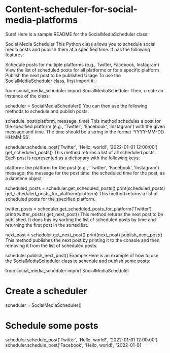# Content-scheduler-for-social-media-platforms

Sure! Here is a sample README for the SocialMediaScheduler class:

Social Media Scheduler
This Python class allows you to schedule social media posts and publish them at a specified time. It has the following features:

Schedule posts for multiple platforms (e.g., Twitter, Facebook, Instagram)
View the list of scheduled posts for all platforms or for a specific platform
Publish the next post to be published
Usage
To use the SocialMediaScheduler class, first import it:

from social_media_scheduler import SocialMediaScheduler
Then, create an instance of the class:


scheduler = SocialMediaScheduler()
You can then use the following methods to schedule and publish posts:

schedule_post(platform, message, time)
This method schedules a post for the specified platform (e.g., 'Twitter', 'Facebook', 'Instagram') with the given message and time. The time should be a string in the format 'YYYY-MM-DD HH:MM:SS'.


scheduler.schedule_post('Twitter', 'Hello, world!', '2022-01-01 12:00:00')
get_scheduled_posts()
This method returns a list of all scheduled posts. Each post is represented as a dictionary with the following keys:

platform: the platform for the post (e.g., 'Twitter', 'Facebook', 'Instagram')
message: the message for the post
time: the scheduled time for the post, as a datetime object

scheduled_posts = scheduler.get_scheduled_posts()
print(scheduled_posts)
get_scheduled_posts_for_platform(platform)
This method returns a list of scheduled posts for the specified platform.


twitter_posts = scheduler.get_scheduled_posts_for_platform('Twitter')
print(twitter_posts)
get_next_post()
This method returns the next post to be published. It does this by sorting the list of scheduled posts by time and returning the first post in the sorted list.


next_post = scheduler.get_next_post()
print(next_post)
publish_next_post()
This method publishes the next post by printing it to the console and then removing it from the list of scheduled posts.


scheduler.publish_next_post()
Example
Here is an example of how to use the SocialMediaScheduler class to schedule and publish some posts:


from social_media_scheduler import SocialMediaScheduler

# Create a scheduler
scheduler = SocialMediaScheduler()

# Schedule some posts
scheduler.schedule_post('Twitter', 'Hello, world!', '2022-01-01 12:00:00')
scheduler.schedule_post('Facebook', 'Hello, world!', '2022-01-01

